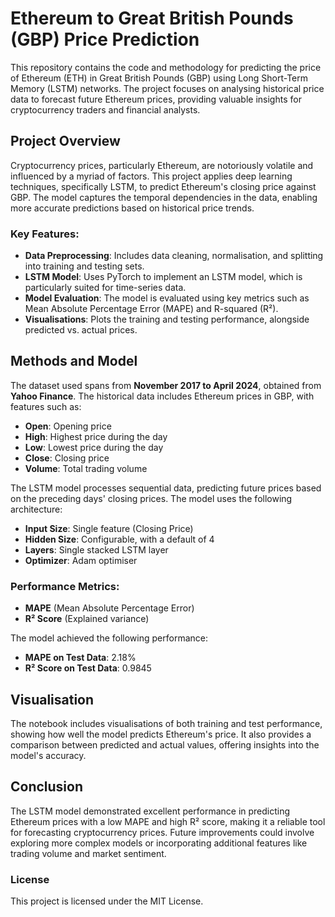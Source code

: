 # Ethereum to Great British Pounds (GBP) Price Prediction

This repository contains the code and methodology for predicting the price of Ethereum (ETH) in Great British Pounds (GBP) using Long Short-Term Memory (LSTM) networks. The project focuses on analysing historical price data to forecast future Ethereum prices, providing valuable insights for cryptocurrency traders and financial analysts.

## Project Overview

Cryptocurrency prices, particularly Ethereum, are notoriously volatile and influenced by a myriad of factors. This project applies deep learning techniques, specifically LSTM, to predict Ethereum's closing price against GBP. The model captures the temporal dependencies in the data, enabling more accurate predictions based on historical price trends.

### Key Features:
- **Data Preprocessing**: Includes data cleaning, normalisation, and splitting into training and testing sets.
- **LSTM Model**: Uses PyTorch to implement an LSTM model, which is particularly suited for time-series data.
- **Model Evaluation**: The model is evaluated using key metrics such as Mean Absolute Percentage Error (MAPE) and R-squared (R²).
- **Visualisations**: Plots the training and testing performance, alongside predicted vs. actual prices.

## Methods and Model

The dataset used spans from **November 2017 to April 2024**, obtained from **Yahoo Finance**. The historical data includes Ethereum prices in GBP, with features such as:
- **Open**: Opening price
- **High**: Highest price during the day
- **Low**: Lowest price during the day
- **Close**: Closing price
- **Volume**: Total trading volume

The LSTM model processes sequential data, predicting future prices based on the preceding days' closing prices. The model uses the following architecture:
- **Input Size**: Single feature (Closing Price)
- **Hidden Size**: Configurable, with a default of 4
- **Layers**: Single stacked LSTM layer
- **Optimizer**: Adam optimiser

### Performance Metrics:
- **MAPE** (Mean Absolute Percentage Error)
- **R² Score** (Explained variance)

The model achieved the following performance:
- **MAPE on Test Data**: 2.18%
- **R² Score on Test Data**: 0.9845

## Visualisation

The notebook includes visualisations of both training and test performance, showing how well the model predicts Ethereum's price. It also provides a comparison between predicted and actual values, offering insights into the model's accuracy.

## Conclusion

The LSTM model demonstrated excellent performance in predicting Ethereum prices with a low MAPE and high R² score, making it a reliable tool for forecasting cryptocurrency prices. Future improvements could involve exploring more complex models or incorporating additional features like trading volume and market sentiment.

### License

This project is licensed under the MIT License.
